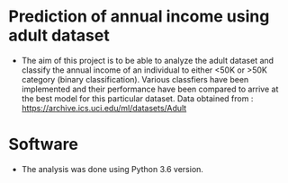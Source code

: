 # Prediction of annual income using adult dataset
* The aim of this project is to be able to analyze the adult dataset and classify the annual income of an individual to either <50K or >50K category (binary classification). Various classfiers have been implemented and their performance have been compared to arrive at the best model for this particular dataset.
Data obtained from : https://archive.ics.uci.edu/ml/datasets/Adult

# Software
* The analysis was done using Python 3.6 version.
